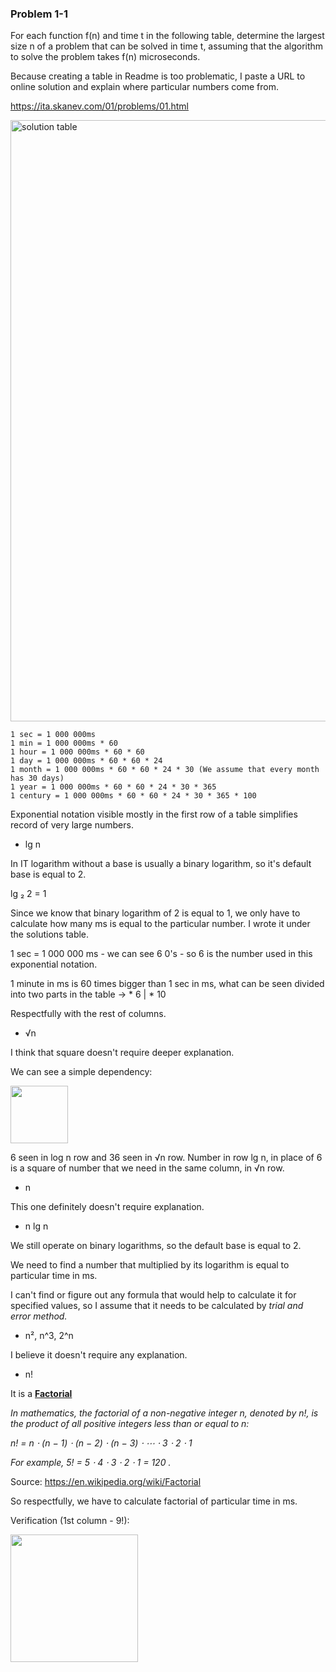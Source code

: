 ### Problem 1-1

For each function f(n) and time t in the following table, determine the largest size n of a problem that can be solved
in time t, assuming that the algorithm to solve the problem takes f(n) microseconds.

Because creating a table in Readme is too problematic, I paste a URL to online solution and explain where particular
numbers come from.

https://ita.skanev.com/01/problems/01.html

<img width="962" alt="solution table" src="https://user-images.githubusercontent.com/59893892/128398392-bcd813d9-1de0-47d0-8c07-42fa51fd0275.png">

```
1 sec = 1 000 000ms
1 min = 1 000 000ms * 60
1 hour = 1 000 000ms * 60 * 60 
1 day = 1 000 000ms * 60 * 60 * 24 
1 month = 1 000 000ms * 60 * 60 * 24 * 30 (We assume that every month has 30 days)
1 year = 1 000 000ms * 60 * 60 * 24 * 30 * 365 
1 century = 1 000 000ms * 60 * 60 * 24 * 30 * 365 * 100
```

Exponential notation visible mostly in the first row of a table simplifies record of very large numbers.

* lg n

In IT logarithm without a base is usually a binary logarithm, so it's default base is equal to 2.

lg ₂ 2 = 1

Since we know that binary logarithm of 2 is equal to 1, we only have to calculate how many ms is equal to the particular
number. I wrote it under the solutions table.

1 sec = 1 000 000 ms - we can see 6 0's - so 6 is the number used in this exponential notation.

1 minute in ms is 60 times bigger than 1 sec in ms, what can be seen divided into two parts in the table -> * 6 | * 10

Respectfully with the rest of columns.

* √n

I think that square doesn't require deeper explanation.

We can see a simple dependency:

<img width="92" src="https://user-images.githubusercontent.com/59893892/128408766-1f1ec796-f248-44e6-94cf-5d53b01b717f.png">

6 seen in log n row and 36 seen in √n row. Number in row lg n, in place of 6 is a square of number that we need in the
same column, in √n row.

* n

This one definitely doesn't require explanation.

* n lg n

We still operate on binary logarithms, so the default base is equal to 2.

We need to find a number that multiplied by its logarithm is equal to particular time in ms.

I can't find or figure out any formula that would help to calculate it for specified values, 
so I assume that it needs to be calculated by *trial and error method.*

* n², n^3, 2^n

I believe it doesn't require any explanation.

* n!

It is a <b> <a href="https://en.wikipedia.org/wiki/Factorial"> Factorial </a> </b> 

<i> 
In mathematics, the factorial of a non-negative integer n, denoted by n!, is the product of all positive integers less
than or equal to n:

n! = n ⋅ (n − 1) ⋅ (n − 2) ⋅ (n − 3) ⋅ ⋯ ⋅ 3 ⋅ 2 ⋅ 1 

For example, 5! = 5 ⋅ 4 ⋅ 3 ⋅ 2 ⋅ 1 = 120 . 

</i> 
  
Source: https://en.wikipedia.org/wiki/Factorial

So respectfully, we have to calculate factorial of particular time in ms. 

Verification (1st column - 9!):

<img width="204" src="https://user-images.githubusercontent.com/59893892/128413074-599643d6-f4c5-4acc-a273-d5c6235f4300.png">